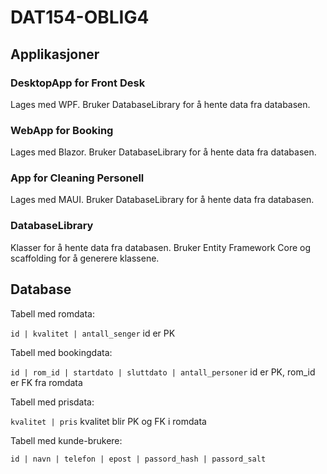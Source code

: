 # DAT154-OBLIG4

## Applikasjoner

### DesktopApp for Front Desk

Lages med WPF. Bruker DatabaseLibrary for å hente data fra databasen.

### WebApp for Booking

Lages med Blazor. Bruker DatabaseLibrary for å hente data fra databasen.

### App for Cleaning Personell

Lages med MAUI. Bruker DatabaseLibrary for å hente data fra databasen.

### DatabaseLibrary

Klasser for å hente data fra databasen.
Bruker Entity Framework Core og scaffolding for å generere klassene.

## Database

Tabell med romdata:

`id | kvalitet | antall_senger`
id er PK

Tabell med bookingdata:

`id | rom_id | startdato | sluttdato | antall_personer`
id er PK, rom_id er FK fra romdata

Tabell med prisdata:

`kvalitet | pris`
kvalitet blir PK og FK i romdata

Tabell med kunde-brukere:

`id | navn | telefon | epost | passord_hash | passord_salt`
